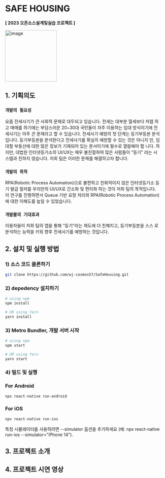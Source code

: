 # SAFE HOUSING 
****[ 2023 오픈소스설계및실습 프로젝트 ]****

<img width="167" alt="image" src="https://github.com/wj-cosmos57/SafeHousing/assets/110080007/4236ccf1-1eb1-4f1d-8fe4-62ba2eae88dd">


## 1. 기획의도

### `개발의 필요성`
요즘 전세사기가 큰 사회적 문제로 대두되고 있습니다. 전세는 대부분 월세보다 저렴 하고 매매를 하기에는 부담스러운 20~30대 국민들이 자주 이용하는 임대 방식이기에 전세사기는 아주 큰 문제라고 할 수 있습니다. 전세사기 예방의 첫 단계는 등기부등본 분석입니다. 등기부등본을 분석한다고 전세사기를 확실히 예방할 수 있는 것은 아니지 만, 임대할 부동산에 대한 많은 정보가 기재되어 있는 문서이기에 필수로 열람해야 합 니다. 하지만, 대법원 인터넷등기소의 UI/UX는 매우 불친절하여 많은 사람들이 “등기” 라는 시스템과 친하지 않습니다. 저희 팀은 이러한 문제를 해결하고자 합니다.

### `개발의 목적`
RPA(Robotic Process Automation)으로 불편하고 친화적이지 않은 인터넷등기소 등기
발급 절차를 우리만의 UI/UX로 간소화 및 편리화 하는 것이 저희 팀의 목적입니다. 이 연구를 진행하면서 Queue 기반 요청 처리와 RPA(Robotic Process Automation)에 대한 이해도를 높일 수 있었습니다.

### `개발물의 기대효과`
이용자들이 저희 팀의 앱을 통해 “등기”라는 제도에 더 친해지고, 등기부등본을 스스 로 분석하는 능력을 키워 향후 전세사기를 예방하는 것입니다.


## 2. 설치 및 실행 방법


### 1) 소스 코드 클론하기

```bash
git clone https://github.com/wj-cosmos57/SafeHousing.git
```

### 2) depedency 설치하기

```bash
# using npm
npm install

# OR using Yarn
yarn install
```

### 3) Metro Bundler, 개발 서버 시작

```bash
# using npm
npm start

# OR using Yarn
yarn start
```

### 4) 빌드 및 실행

### For Android

```bash
npx react-native run-android
```

### For iOS

```bash
npx react-native run-ios
```
특정 시뮬레이터를 사용하려면 --simulator 옵션을 추가하세요 
(예: npx react-native run-ios --simulator="iPhone 14").

## 3. 프로젝트 소개

## 4. 프로젝트 시연 영상
